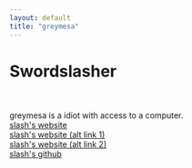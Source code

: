 ```yaml
---
layout: default
title: "greymesa"
---
```

<h1 class="text-center">Swordslasher</h1>
<br>
<br>
<a>greymesa is a idiot with access to a computer.</a>
<br>
<a href="http://swordslasher.com">slash's website</a>
<br>
<a href="https://amhooman.github">slash's website (alt link 1)</a>
<br>
<a href="https://swordslasher.netlify.app">slash's website (alt link 2)</a>
<br>
<a href="https://github.com/amhooman">slash's github</a>
<br>

<script>
document.getElementById("aboutNav").classList.add("active");
</script>
